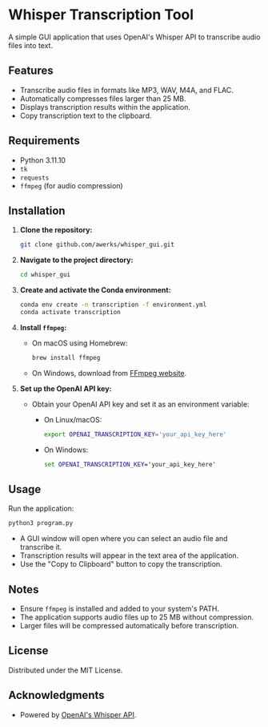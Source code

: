 # Whisper Transcription Tool

A simple GUI application that uses OpenAI's Whisper API to transcribe audio files into text.

## Features

- Transcribe audio files in formats like MP3, WAV, M4A, and FLAC.
- Automatically compresses files larger than 25 MB.
- Displays transcription results within the application.
- Copy transcription text to the clipboard.

## Requirements

- Python 3.11.10
- `tk`
- `requests`
- `ffmpeg` (for audio compression)

## Installation

1. **Clone the repository:**

   ```bash
   git clone github.com/awerks/whisper_gui.git
   ```

2. **Navigate to the project directory:**

   ```bash
   cd whisper_gui
   ```

3. **Create and activate the Conda environment:**

   ```bash
   conda env create -n transcription -f environment.yml
   conda activate transcription
   ```

4. **Install `ffmpeg`:**

   - On macOS using Homebrew:

     ```bash
     brew install ffmpeg
     ```

   - On Windows, download from [FFmpeg website](https://ffmpeg.org/download.html).

5. **Set up the OpenAI API key:**

   - Obtain your OpenAI API key and set it as an environment variable:

     - On Linux/macOS:

       ```bash
       export OPENAI_TRANSCRIPTION_KEY='your_api_key_here'
       ```

     - On Windows:

       ```cmd
       set OPENAI_TRANSCRIPTION_KEY='your_api_key_here'
       ```

## Usage

Run the application:

```bash
python3 program.py
```

- A GUI window will open where you can select an audio file and transcribe it.
- Transcription results will appear in the text area of the application.
- Use the "Copy to Clipboard" button to copy the transcription.

## Notes

- Ensure `ffmpeg` is installed and added to your system's PATH.
- The application supports audio files up to 25 MB without compression.
- Larger files will be compressed automatically before transcription.

## License

Distributed under the MIT License.

## Acknowledgments

- Powered by [OpenAI's Whisper API](https://openai.com).
